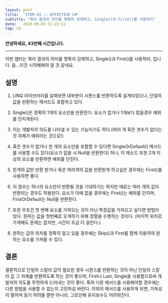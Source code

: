 ```yaml
---
layout: post
title:  "ITEM 43 :: EFFECTIVE C#"
subtitle: "쿼리 결과의 의미를 명확히 강제하고, Single()과 First()를 사용하라"
date:   2019-09-03 11:22:51
tag: C#
---
```


**안녕하세요, 43번째 시간입니다.**

___

이번 챕터는 쿼리 결과의 의미를 명확히 강제하고, Single()과 First()를 사용하라, 입니다.
음...이건 시작해봐야 알 것 같네요.

## 설명

1. LINQ 라이브러리를 살펴보면 대부분이 시퀀스를 반환하도록 설계되었으나, 단일의 값을 반환하는 메서드도 포함하고 있다. 

2. Single()은 정확히 1개의 요소만을 반환한다. 요소가 없거나 1개보다 많을경우 예외를 던지게된다.

3. 이는 개발자의 의도를 나타낼 수 있는 기능이기도 하다.(여러 개 혹은 갯수가 없다는 것 자체가 예외라는 것으로!)

4. 혹은 갯수가 없거나 한 개의 요소만을 포함할 수 있다면 SingleOrDefault() 메서드를 사용할 수도 있다(요소가 없을 시 Null을 반환한다) 허나, 이 메소드 또한 2개 이상의 요소를 반환하면 예외를 던진다.

5. 한개의 값만 반환 받거나 혹은 여러개의 값을 반환받게 하고싶은 경우에는 First()를 사용하면 좋다.

6. 이 경우는 하나의 요소만이 반환될 것을 기대하기는 하지만 때로는 여러 개의 값이 반환되는 경우도 허용된다. 요소가 아예 없을 경우에는 First()는 예외를 던지며, FirstOrDefault는 Null을 반환한다.

7. 또한 무조건 첫 번째 요소를 가져오는 것이 아닌 특정값을 가져오고 싶다면 방법이 있다. 원하는 값을 첫번째로 오게하기 위해 정렬을 수행하는 것이다. (마지막 위치로 가게해도 문제는 없지만, 시간이 조금 더 걸린다.)

8. 원하는 값의 위치를 정확히 알고 있을 경우에는 Skip()과 First를 함께 이용하여 원하는 요소를 가져올 수 있다.


## 결론
	
결론적으로 단일의 스칼라 값이 필요한 경우 시퀀스를 반환하는 것이 아닌 단일의 스칼라 값 그 자체를 반환하도록 하는 것이 좋으며, First나 Last, Single을 사용함으로써 개발자의 의도를 뚜렷하게 드러내는 것이 좋다. 혹여 다른 메서드를 사용해야할 경우에는 다른 방법을 사용할 수 없는지 고민하길 바란다. 이외의 메서드를 사용하게 되면, 가독성이 떨어져 읽기 어려울 뿐만 아니라, 그로인해 유지보수도 어려워진다. 


